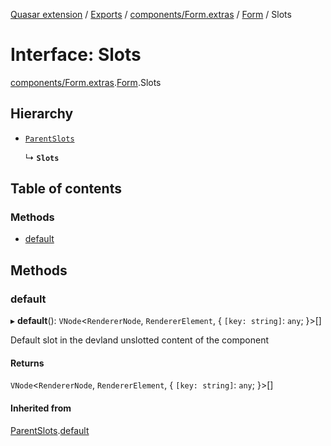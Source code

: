 [Quasar extension](../index.md) / [Exports](../modules.md) / [components/Form.extras](../modules/components_Form_extras.md) / [Form](../modules/components_Form_extras.Form.md) / Slots

# Interface: Slots

[components/Form.extras](../modules/components_Form_extras.md).[Form](../modules/components_Form_extras.Form.md).Slots

## Hierarchy

- [`ParentSlots`](components_Form_extras.Form.ParentSlots.md)

  ↳ **`Slots`**

## Table of contents

### Methods

- [default](components_Form_extras.Form.Slots.md#default)

## Methods

### default

▸ **default**(): `VNode`<`RendererNode`, `RendererElement`, { `[key: string]`: `any`;  }\>[]

Default slot in the devland unslotted content of the component

#### Returns

`VNode`<`RendererNode`, `RendererElement`, { `[key: string]`: `any`;  }\>[]

#### Inherited from

[ParentSlots](components_Form_extras.Form.ParentSlots.md).[default](components_Form_extras.Form.ParentSlots.md#default)
